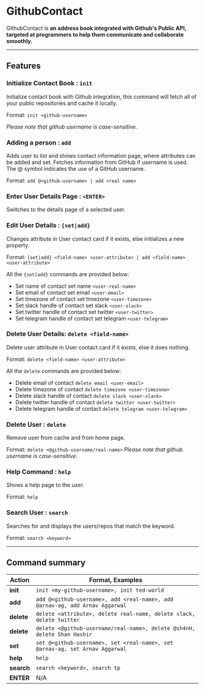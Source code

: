 # GithubContact

GithubContact is **an address book integrated with Github's Public API, targeted at programmers to help them communicate and collaborate smoothly.**

--------------------------------------------------------------------------------------------------------------------

## Features

### Initialize Contact Book : `init`

Initialize contact book with Github integration, this command will fetch all of your public repositories and cache it locally.

Format: `init <github-username>`

_Please note that github username is case-sensitive._

### Adding a person : `add`

Adds user to list and shows contact information page, where attributes can be added and set. Fetches information from GitHub if username is used. The @ symbol indicates the use of a GitHub username.

Format: `add @<github-username> | add <real name>`

### Enter User Details Page : `<ENTER>`

Switches to the details page of a selected user.

### Edit User Details : `{set|add}`

Changes attribute in User contact card if it exists, else initializes a new property.

Format: `{set|add} <field-name> <user-attribute> | add <field-name> <user-attribute>`

All the `{set|add}` commands are provided below:

* Set name of contact set name `<user-real-name>`
* Set email of contact set email `<user-email>`
* Set timezone of contact set timezone `<user-timezone>`
* Set slack handle of contact set slack `<user-slack>`
* Set twitter handle of contact set twitter `<user-twitter>`
* Set telegram handle of contact set telegram `<user-telegram>`


### Delete User Details: `delete <field-name> `

Delete user attribute in User contact card if it exists, else it does nothing.

Format: `delete <field-name> <user-attribute>`

All the `delete` commands are provided below:

* Delete email of contact `delete email <user-email>`
* Delete timezone of contact `delete timezone <user-timezone>`
* Delete slack handle of contact `delete slack <user-slack>`
* Delete twitter handle of contact `delete twitter <user-twitter>`
* Delete telegram handle of contact `delete telegram <user-telegram>`


### Delete User : `delete`

Remove user from cache and from home page.

Format: `delete <@github-username/real-name>`
_Please note that github username is case-sensitive._

### Help Command : `help`

Shows a help page to the user.

Format: `help`

### Search User : `search `

Searches for and displays the users/repos that match the keyword.

Format: `search <keyword>`

--------------------------------------------------------------------------------------------------------------------

## Command summary

| Action     | Format, Examples                                                             |
|------------|------------------------------------------------------------------------------|
| **init**   | `init <my-github-username>, init ted-world`                                  |
| **add**    | `add @<github-username>, add <real-name>, add @arnav-ag, add Arnav Aggarwal` |
| **delete** | `delete <attribute>, delete real-name, delete slack, delete twitter`         |
| **delete** | `delete <@github-username/real-name>, delete @sh4nH, delete Shan Hashir`     |
| **set**    | `set @<github-username>, set <real-name>, set @arnav-ag, set Arnav Aggarwal` |
| **help**   | `help`                                                                       |
| **search** | `search <keyword>, search tp`                                                |
| **ENTER**  | N/A                                                                          |
